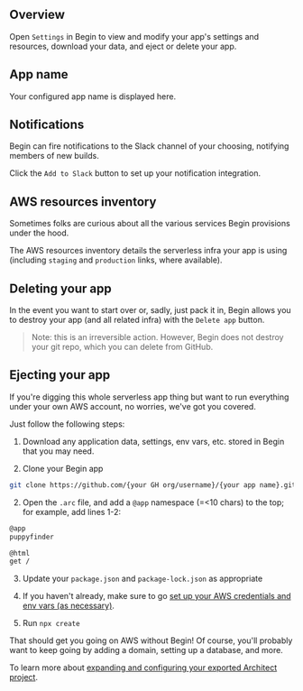 ## Overview

Open `Settings` in Begin to view and modify your app's settings and resources, download your data, and eject or delete your app.


## App name

Your configured app name is displayed here.


## Notifications

Begin can fire notifications to the Slack channel of your choosing, notifying members of new builds.

Click the `Add to Slack` button to set up your notification integration.


## AWS resources inventory

Sometimes folks are curious about all the various services Begin provisions under the hood.

The AWS resources inventory details the serverless infra your app is using (including `staging` and `production` links, where available).


## Deleting your app

In the event you want to start over or, sadly, just pack it in, Begin allows you to destroy your app (and all related infra) with the `Delete app` button.

> Note: this is an irreversible action. However, Begin does not destroy your git repo, which you can delete from GitHub.


## Ejecting your app

If you're digging this whole serverless app thing but want to run everything under your own AWS account, no worries, we've got you covered.

Just follow the following steps:

1. Download any application data, settings, env vars, etc. stored in Begin that you may need.

2. Clone your Begin app

```bash
git clone https://github.com/{your GH org/username}/{your app name}.git
```

2. Open the `.arc` file, and add a `@app` namespace (=<10 chars) to the top; for example, add lines 1-2:

```bash
@app
puppyfinder

@html
get /
```

3. Update your `package.json` and `package-lock.json` as appropriate

4. If you haven't already, make sure to go [set up your AWS credentials and env vars (as necessary)](https://arc.codes/quickstart).

5. Run `npx create`

That should get you going on AWS without Begin! Of course, you'll probably want to keep going by adding a domain, setting up a database, and more.

To learn more about [expanding and configuring your exported Architect project](https://arc.codes/).
